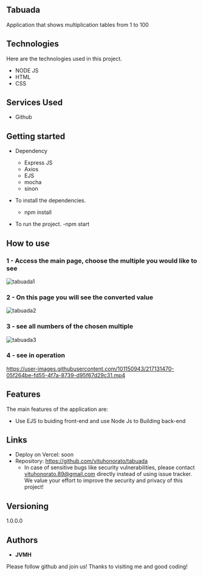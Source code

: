 ## Tabuada




Application that shows multiplication tables from 1 to 100 


## Technologies 

Here are the technologies used in this project.

* NODE JS
* HTML
* CSS





## Services Used

* Github





## Getting started

* Dependency
  - Express JS
  - Axios
  - EJS
  - mocha
  - sinon
 
  
  
* To install the dependencies.
  - npm install
  
* To run the project.
  -npm  start
  
## How to use

### 1 - Access the main page, choose the multiple you would like to see

![tabuada1](https://user-images.githubusercontent.com/101150943/217131419-5824f065-d2ce-443a-a395-017ae0198140.jpg)


### 2 - On this page you will see the converted value

![tabuada2](https://user-images.githubusercontent.com/101150943/217131428-cb3a7dd0-98c0-483a-87f5-93d6d713554f.jpg)

### 3 - see all numbers of the chosen multiple

![tabuada3](https://user-images.githubusercontent.com/101150943/217131438-33c2d0d0-0e91-4f74-b736-e9dc7ece9706.jpg)

### 4 - see in operation

https://user-images.githubusercontent.com/101150943/217131470-05f264be-fd55-4f7a-8739-d95f67d29c31.mp4


## Features

The main features of the application are:

 - Use EJS to buiding front-end and use Node Js to Building back-end
 
  


## Links
  - Deploy on Vercel: soon
  - Repository: https://github.com/vituhonorato/tabuada
    - In case of sensitive bugs like security vulnerabilities, please contact
      vituhonorato.89@gmail.com directly instead of using issue tracker. We value your effort
      to improve the security and privacy of this project!

  ## Versioning

  1.0.0.0


  ## Authors

  * **JVMH** 

  Please follow github and join us!
  Thanks to visiting me and good coding!
